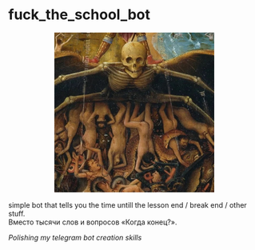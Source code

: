 # fuck_the_school_bot
<p style="text-align:center;">
<img src="picture.jpg" alt="the fucking hell(school time)" width="320"  height="320">
</p>

simple bot that tells you the time untill the lesson end / break end / other stuff.</br>
Вместо тысячи слов и вопросов «Когда конец?».

_Polishing my telegram bot creation skills_
